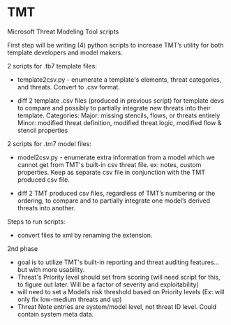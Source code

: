 # TMT
Microsoft Threat Modeling Tool scripts

First step will be writing (4) python scripts to increase TMT’s utility for both template developers and model makers.

2 scripts for .tb7 template files:
-	template2csv.py - enumerate a template's elements, threat categories, and threats. Convert to .csv format.

-	diff 2 template .csv files (produced in previous script) for template devs to compare and possibly to partially integrate new threats into their template. Categories: Major: missing stencils, flows, or threats entirely Minor: modified threat definition, modified threat logic, modified flow & stencil properties


2 scripts for .tm7 model files:
-	model2csv.py - enumerate extra information from a model which we cannot get from TMT's built-in csv threat file. ex: notes, custom properties. Keep as separate csv file in conjunction with the TMT produced csv file.

-	diff 2 TMT produced csv files, regardless of TMT’s numbering or the ordering, to compare and to partially integrate one model’s derived threats into another.


Steps to run scripts:
-	convert files to xml by renaming the extension.


2nd phase
-	goal is to utilize TMT's built-in reporting and threat auditing features... but with more usability.
-	Threat's Priority level should set from scoring (will need script for this, to figure out later. Will be a factor of severity and exploitability)
-	will need to set a Model’s risk threshold based on Priority levels (Ex: will only fix low-medium threats and up)
-	Threat Note entries are system/model level, not threat ID level. Could contain system meta data.
